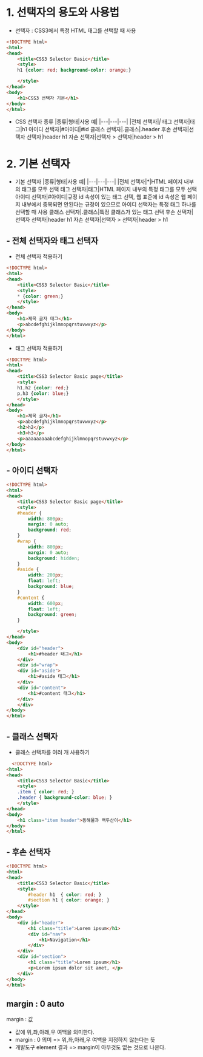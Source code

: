 # 1. 선택자의 용도와 사용법
-  선택자 : CSS3에서 특정 HTML 태그를 선택할 때 사용

```html
<!DOCTYPE html>
<html>
<head>
    <title>CSS3 Selector Basic</title>
    <style>
	h1 {color: red; background-color: orange;}

    </style>
</head>
<body>
	<h1>CSS3 선택자 기본</h1>
</body>
</html>
```
- CSS 선택자 종류
  |종류|형태|사용 예|
  |---|---|---|
  |전체 선택자|*|*
  태그 선택자|태그|h1
  아이디 선택자|#아이디|#id
  클래스 선택자|.클래스|.header
  후손 선택자|선택자 선택자|header h1
  자손 선택자|선택자 > 선택자|header > h1

# 2. 기본 선택자
- 기본 선택자
  |종류|형태|사용 예|
  |---|---|---|
  |전체 선택자|*|HTML 페이지 내부의 태그를 모두 선택
  태그 선택자|태그|HTML 페이지 내부의 특정 태그를 모두 선택
  아이디 선택자|#아이디|규정 id 속성이 있는 태그 선택, 웹 표준에 id 속성은 웹 페이지 내부에서 중복되면 안된다는 규정이 있으므로 아이디 선택자는 특정 태그 하나를 선택할 때 사용
  클래스 선택자|.클래스|특정 클래스가 있는 태그 선택
  후손 선택자|선택자 선택자|header h1
  자손 선택자|선택자 > 선택자|header > h1


## - 전체 선택자와 태그 선택자
- 전체 선택자 적용하기
```html
<!DOCTYPE html>
<html>
<head>
    <title>CSS3 Selector Basic</title>
    <style>
	* {color: green;}
    </style>
</head>
<body>
	<h1>제목 글자 태그</h1>
	<p>abcdefghijklmnopqrstuvwxyz</p>
</body>
</html>
```
- 태그 선택자 적용하기
```html
<!DOCTYPE html>
<html>
<head>
    <title>CSS3 Selector Basic page</title>
    <style>
	h1,h2 {color: red;}
	p,h3 {color: blue;}
    </style>
</head>
<body>
	<h1>제목 글자</h1>
	<p>abcdefghijklmnopqrstuvwxyz</p>
	<h2>h2</p>
	<h3>h3</p>
	<p>aaaaaaaaabcdefghijklmnopqrstuvwxyz</p>
</body>
</html>
```
## - 아이디 선택자
```html
<!DOCTYPE html>
<html>
<head>
    <title>CSS3 Selector Basic page</title>
    <style>
	#header {
	    width: 800px;
	    margin: 0 auto;
	    background: red;
	}
	#wrap {
	    width: 800px;
	    margin: 0 auto;
	    background: hidden;
	}
	#aside {
	    width: 200px;
	    float: left;
	    background: blue;
	}
	#content {
	    width: 600px;
	    float: left;
	    background: green;
	}

    </style>
</head>
<body>
	<div id="header">
	    <h1>#header 태그</h1>
	</div>
    <div id="wrap">
	<div id="aside">
	    <h1>#aside 태그</h1>
	</div>
	<div id="content">
	    <h1>#content 태그</h1>
	</div>
    </div>
</body>
</html>
```

## - 클래스 선택자
- 클래스 선택자를 여러 개 사용하기
```html
  <!DOCTYPE html>
<html>
<head>
    <title>CSS3 Selector Basic</title>
    <style>
	.item { color: red; }
	.header { background-color: blue; }
    </style>
</head>
<body>
	<h1 class="item header">동해물과 백두산이</h1>
</body>
</html>
```

## - 후손 선택자
```html
<!DOCTYPE html>
<html>
<head>
    <title>CSS3 Selector Basic</title>
    <style>
        #header h1  { color: red; }
        #section h1 { color: orange; }
    </style>
</head>
<body>
    <div id="header">
        <h1 class="title">Lorem ipsum</h1>
        <div id="nav">
            <h1>Navigation</h1>
        </div>
    </div>
    <div id="section">
        <h1 class="title">Lorem ipsum</h1>
        <p>Lorem ipsum dolor sit amet, </p>
    </div>
</body>
</html>
```

































## margin : 0 auto
margin : 값
- 값에 위,좌,아래,우 여백을 의미한다.
- margin : 0 의미 => 위,좌,아래,우 여백을 지정하지 않는다는 뜻
- 개발도구 element 결과 => margin이 아무것도 없는 것으로 나온다.


